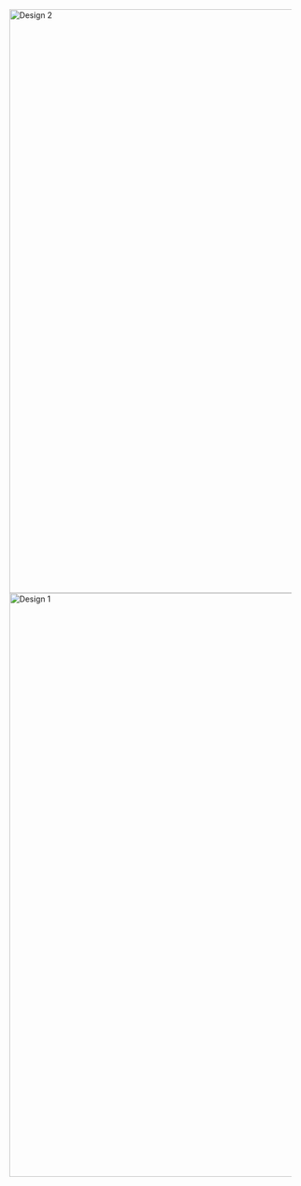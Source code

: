<img width="706" height="1042" alt="Design 2" src="https://github.com/user-attachments/assets/003229e0-57b7-4664-a411-011a6f8f3c26" />
<img width="706" height="1042" alt="Design 1" src="https://github.com/user-attachments/assets/53690571-b7f0-46f9-bb52-22d0646bae8f" />
